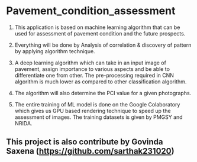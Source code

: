 # Pavement_condition_assessment

1. This application is based on machine learning algorithm that can be used for assessment of pavement condition and the future prospects.

2. Everything will be done by Analysis of correlation & discovery of pattern by applying algorithm technique.

3. A deep learning algorithm which can take in an input image of pavement, assign importance to various aspects and be able to differentiate one from other. The pre-processing required in CNN algorithm is much lower as compared to other classification algorithm.

4. The algorithm will also determine the PCI value for a given photographs.

5. The entire training of ML model is done on the Google Colaboratory which gives us GPU based rendering technique to speed up the assessment of images. The training datasets is given by PMGSY and NRIDA.

## This project is also contribute by Govinda Saxena (https://github.com/sarthak231020)
